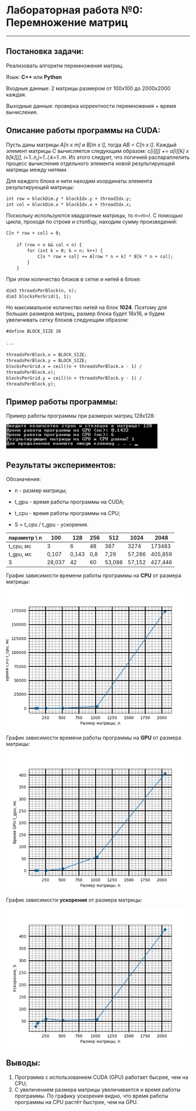 # Лабораторная работа №0: Перемножение матриц
***

## Постановка задачи:

 Реализовать алгоритм перемножения матриц.
 
Язык: __C++__ или __Python__

Входные данные: 2 матрицы размером от 100х100 до 2000х2000 каждая.

Выходные данные: проверка корректности перемножения + время вычисления.

## Описание работы программы на CUDA:

Пусть даны матрицы *A[n x m]* и *B[m x l]*, тогда *AB = C[n x l]*.
Каждый элемент матрицы *C* вычисляется следующим образом: *с[i][j] += a[i][k] x b[k][j], i=1..n,j=1..l,k=1..m*.
Из этого следует, что логичней распараллелить процесс вычисления отдельного элемента новой результирующей матрицы между нитями.

Для каждого блока и нити находим координаты элемента результирующей матрицы:

```
int row = blockDim.y * blockIdx.y + threadIdx.y;
int col = blockDim.x * blockIdx.x + threadIdx.x;
```

Поскольку используются квадратные матрицы, то *n=m=l*. С помощью цикла, проходя по строке и столбцу, находим сумму произведений:

```
C[n * row + col] = 0;

    if (row < n && col < n) {
        for (int k = 0; k < n; k++) {
            C[n * row + col] += A[row * n + k] * B[k * n + col];
        }
    }
```

При этом количество блоков в сетке и нитей в блоке: 

```
dim3 threadsPerBlock(n, n);
dim3 blocksPerGrid(1, 1);
```

Но максимальное количество нитей на блок __1024__. Поэтому для больших размеров матриц, размер блока будет 16x16, и будем увеличивать сетку блоков следующим образом:

```
#define BLOCK_SIZE 16

...

threadsPerBlock.x = BLOCK_SIZE;
threadsPerBlock.y = BLOCK_SIZE;
blocksPerGrid.x = ceil((n + threadsPerBlock.x - 1) / threadsPerBlock.x);
blocksPerGrid.y = ceil((n + threadsPerBlock.y - 1) / threadsPerBlock.y);
```


## Пример работы программы:

Пример работы программы при размерах матриц 128x128:

![Работа программы для матриц размера 128x128](https://github.com/DimaScientist/HPC/blob/main/MatMul/images/work.jpg)


## Результаты экспериментов:

Обозначения:

* n - размер матрицы;

* t_gpu - время работы программы на CUDA;

* t_cpu - время работы программы на CPU;

* S = t_cpu / t_gpu - ускорение.

| параметр \ n | 100    | 128   | 256   | 512    | 1024   | 2048      |
| ------------ | ------ | ----- | ----- | ------ | ------ | --------- |
| t_cpu, мс    |  3     | 6     | 48    | 387    | 3274   | 173483    |
| t_gpu, мс    | 0,107  | 0,143 | 0,8   | 7,29   | 57,286 | 405,859   |
| S            | 28,037 | 42    | 60    | 53,086 | 57,152 | 427,446   |

График зависимости времени работы программы на __CPU__ от размера матрицы:

![График зависимости времени работы программы на CPU от размера матрицы](https://github.com/DimaScientist/HPC/blob/main/MatMul/images/cpu.png)

График зависимости времени работы программы на __GPU__ от размера матрицы:

![График зависимости времени работы программы на GPU от размера матрицы](https://github.com/DimaScientist/HPC/blob/main/MatMul/images/gpu.png)

График зависимости __ускорения__ от размера матрицы:

![График зависимости ускорения от размера матрицы](https://github.com/DimaScientist/HPC/blob/main/MatMul/images/boost.png)

## Выводы:

1. Программа с использованием CUDA (GPU) работает бысрее, чем на CPU;
2. С увеличением размера матрицы увеличивается и время работы программы. По графику ускорения видно, что время работы программы на CPU растёт быстрее, чем на GPU.

